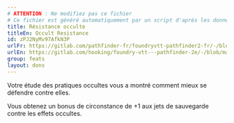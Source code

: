```yaml
---
# ATTENTION : Ne modifiez pas ce fichier
# Ce fichier est généré automatiquement par un script d'après les données du module Foundry VTT officiel et de sa traduction
title: Résistance occulte
titleEn: Occult Resistance
id: zPJ2NyMv97AfkN3P
urlFr: https://gitlab.com/pathfinder-fr/foundryvtt-pathfinder2-fr/-/blob/master/data/feats/zPJ2NyMv97AfkN3P.htm
urlEn: https://gitlab.com/hooking/foundry-vtt---pathfinder-2e/-/blob/master/packs/data/feats.db/occult-resistance.json
group: feats
layout: dons
---
```

Votre étude des pratiques occultes vous a montré comment mieux se défendre contre elles.

Vous obtenez un bonus de circonstance de +1 aux jets de sauvegarde contre les effets occultes.



